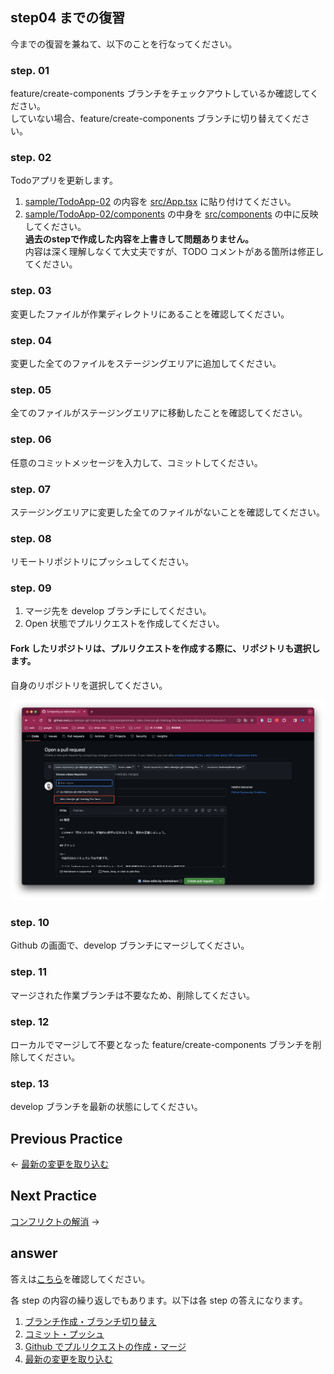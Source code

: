 ## step04 までの復習

今までの復習を兼ねて、以下のことを行なってください。

### step. 01
feature/create-components ブランチをチェックアウトしているか確認してください。  
していない場合、feature/create-components ブランチに切り替えてください。

### step. 02
Todoアプリを更新します。  
1. [sample/TodoApp-02](/src/sample/TodoApp-02/App.tsx) の内容を [src/App.tsx](/src/App.tsx) に貼り付けてください。  
2. [sample/TodoApp-02/components](/src/sample/TodoApp-02/components/) の中身を [src/components](/src/components/) の中に反映してください。  
**過去のstepで作成した内容を上書きして問題ありません。**  
内容は深く理解しなくて大丈夫ですが、TODO コメントがある箇所は修正してください。

### step. 03
変更したファイルが作業ディレクトリにあることを確認してください。

### step. 04
変更した全てのファイルをステージングエリアに追加してください。

### step. 05
全てのファイルがステージングエリアに移動したことを確認してください。

### step. 06
任意のコミットメッセージを入力して、コミットしてください。

### step. 07
ステージングエリアに変更した全てのファイルがないことを確認してください。

### step. 08
リモートリポジトリにプッシュしてください。

### step. 09
1. マージ先を develop ブランチにしてください。
2. Open 状態でプルリクエストを作成してください。

#### Fork したリポジトリは、プルリクエストを作成する際に、リポジトリも選択します。
自身のリポジトリを選択してください。

![リポジトリを変更](/public/images/workbook/step03/practice/image-01.png)

### step. 10
Github の画面で、develop ブランチにマージしてください。

### step. 11
マージされた作業ブランチは不要なため、削除してください。

### step. 12
ローカルでマージして不要となった feature/create-components ブランチを削除してください。

### step. 13
develop ブランチを最新の状態にしてください。


## Previous Practice

← [最新の変更を取り込む](/public/docs/Workbook/practice/step04/index.md)

## Next Practice

<!-- TODO: 作成したらURLを追加する -->
[コンフリクトの解消](/public/docs/Workbook/practice/step06/) →

## answer

答えは[こちら](/public/docs/Workbook/answer/step05/index.md)を確認してください。

各 step の内容の繰り返しでもあります。以下は各 step の答えになります。
1. [ブランチ作成・ブランチ切り替え](/public/docs/Workbook/answer/step01/index.md)
2. [コミット・プッシュ](/public/docs/Workbook/answer/step02/index.md)
3. [Github でプルリクエストの作成・マージ](/public/docs/Workbook/answer/step03/index.md)
4. [最新の変更を取り込む](/public/docs/Workbook/answer/step04/index.md)
